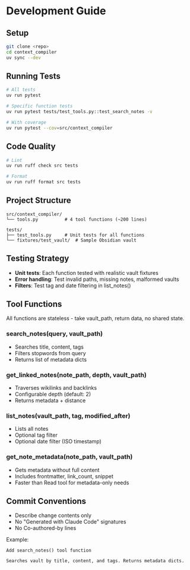 # Development Guide

## Setup

```bash
git clone <repo>
cd context_compiler
uv sync --dev
```

## Running Tests

```bash
# All tests
uv run pytest

# Specific function tests
uv run pytest tests/test_tools.py::test_search_notes -v

# With coverage
uv run pytest --cov=src/context_compiler
```

## Code Quality

```bash
# Lint
uv run ruff check src tests

# Format
uv run ruff format src tests
```

## Project Structure

```
src/context_compiler/
└── tools.py          # 4 tool functions (~200 lines)

tests/
├── test_tools.py     # Unit tests for all functions
└── fixtures/test_vault/  # Sample Obsidian vault
```

## Testing Strategy

- **Unit tests**: Each function tested with realistic vault fixtures
- **Error handling**: Test invalid paths, missing notes, malformed vaults
- **Filters**: Test tag and date filtering in list_notes()

## Tool Functions

All functions are stateless - take vault_path, return data, no shared state.

### search_notes(query, vault_path)
- Searches title, content, tags
- Filters stopwords from query
- Returns list of metadata dicts

### get_linked_notes(note_path, depth, vault_path)
- Traverses wikilinks and backlinks
- Configurable depth (default: 2)
- Returns metadata + distance

### list_notes(vault_path, tag, modified_after)
- Lists all notes
- Optional tag filter
- Optional date filter (ISO timestamp)

### get_note_metadata(note_path, vault_path)
- Gets metadata without full content
- Includes frontmatter, link_count, snippet
- Faster than Read tool for metadata-only needs

## Commit Conventions

- Describe change contents only
- No "Generated with Claude Code" signatures
- No Co-authored-by lines

Example:
```
Add search_notes() tool function

Searches vault by title, content, and tags. Returns metadata dicts.
```
